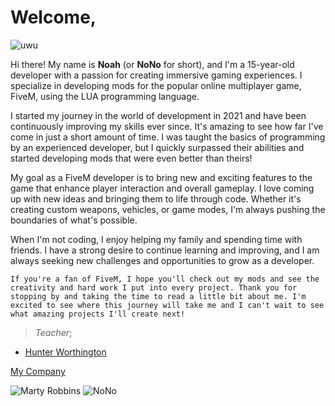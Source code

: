 # Welcome,



<div align="left"><img alt="uwu"src="[https://discord.c99.nl/widget/theme-3/808332105108553759.png](https://discord.c99.nl/widget/theme-3/757589619499073597.png)"></div>

Hi there! My name is **Noah** (or **NoNo** for short), and I'm a 15-year-old developer with a passion for creating immersive gaming experiences. I specialize in developing mods for the popular online multiplayer game, FiveM, using the LUA programming language.

I started my journey in the world of development in 2021 and have been continuously improving my skills ever since. It's amazing to see how far I've come in just a short amount of time. I was taught the basics of programming by an experienced developer, but I quickly surpassed their abilities and started developing mods that were even better than theirs!

My goal as a FiveM developer is to bring new and exciting features to the game that enhance player interaction and overall gameplay. I love coming up with new ideas and bringing them to life through code. Whether it's creating custom weapons, vehicles, or game modes, I'm always pushing the boundaries of what's possible.

When I'm not coding, I enjoy helping my family and spending time with friends. I have a strong desire to continue learning and improving, and I am always seeking new challenges and opportunities to grow as a developer.

`If you're a fan of FiveM, I hope you'll check out my mods and see the creativity and hard work I put into every project. Thank you for stopping by and taking the time to read a little bit about me. I'm excited to see where this journey will take me and I can't wait to see what amazing projects I'll create next!`

> _Teacher_; 
+ [Hunter Worthington](https://github.com/HunterDevelopment)

[My Company](https://www.huntermodifications.org)


![Marty Robbins](https://media.discordapp.net/attachments/1063610536538939512/1071337543460724768/Marty_1.png?width=240&height=240)
![NoNo](https://media.discordapp.net/attachments/1078832551776493579/1084032327014953021/image_2023-03-11_003424817_250x250.png?width=200&height=200)
